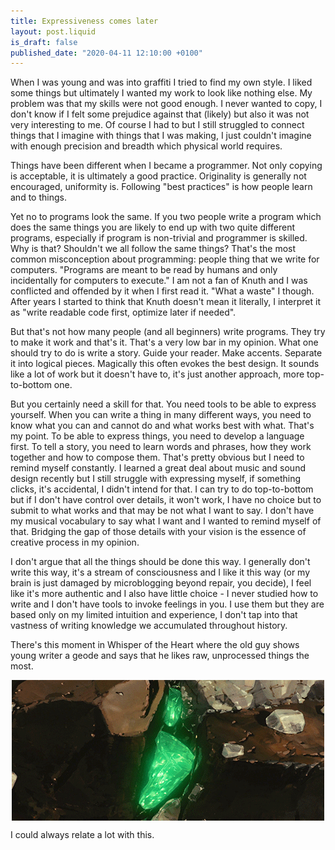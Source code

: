 ```yaml
---
title: Expressiveness comes later
layout: post.liquid
is_draft: false
published_date: "2020-04-11 12:10:00 +0100"
---
```


When I was young and was into graffiti I tried to find my own style. I liked
some things but ultimately I wanted my work to look like nothing else. My
problem was that my skills were not good enough. I never wanted to copy, I don't
know if I felt some prejudice against that (likely) but also it was not very
interesting to me. Of course I had to but I still struggled to connect things
that I imagine with things that I was making, I just couldn't imagine with
enough precision and breadth which physical world requires.

Things have been different when I became a programmer. Not only copying is
acceptable, it is ultimately a good practice. Originality is generally not
encouraged, uniformity is. Following "best practices" is how people learn and to
things.

Yet no to programs look the same. If you two people write a program which does
the same things you are likely to end up with two quite different programs,
especially if program is non-trivial and programmer is skilled. Why is that?
Shouldn't we all follow the same things? That's the most common misconception
about programming: people thing that we write for computers. "Programs are meant
to be read by humans and only incidentally for computers to execute." I am not a
fan of Knuth and I was conflicted and offended by it when I first read it. "What
a waste" I though. After years I started to think that Knuth doesn't mean it
literally, I interpret it as "write readable code first, optimize later if
needed".

But that's not how many people (and all beginners) write programs. They try to
make it work and that's it. That's a very low bar in my opinion. What one should
try to do is write a story. Guide your reader. Make accents. Separate it into
logical pieces. Magically this often evokes the best design. It sounds like a
lot of work but it doesn't have to, it's just another approach, more
top-to-bottom one.

But you certainly need a skill for that. You need tools to be able to express
yourself. When you can write a thing in many different ways, you need to know
what you can and cannot do and what works best with what. That's my point. To be
able to express things, you need to develop a language first. To tell a story,
you need to learn words and phrases, how they work together and how to compose
them. That's pretty obvious but I need to remind myself constantly. I learned a
great deal about music and sound design recently but I still struggle with
expressing myself, if something clicks, it's accidental, I didn't intend for
that. I can try to do top-to-bottom but if I don't have control over details, it
won't work, I have no choice but to submit to what works and that may be not
what I want to say. I don't have my musical vocabulary to say what I want and I
wanted to remind myself of that. Bridging the gap of those details with your
vision is the essence of creative process in my opinion.

I don't argue that all the things should be done this way. I generally don't
write this way, it's a stream of consciousness and I like it this way (or my
brain is just damaged by microblogging beyond repair, you decide), I feel like
it's more authentic and I also have little choice - I never studied how to write
and I don't have tools to invoke feelings in you. I use them but they are based
only on my limited intuition and experience, I don't tap into that vastness of
writing knowledge we accumulated throughout history.

There's this moment in Whisper of the Heart where the old guy shows young writer
a geode and says that he likes raw, unprocessed things the most.

<img alt="geode" src="/posts/media/geode.gif" style="display: block; margin-left: auto; margin-right: auto;" />


I could always relate a lot with this.

